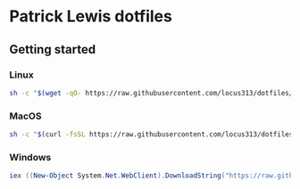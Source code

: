 # Patrick Lewis dotfiles

## Getting started
### Linux
```bash
sh -c "$(wget -qO- https://raw.githubusercontent.com/locus313/dotfiles/main/install.sh)"
```
### MacOS
```bash
sh -c "$(curl -fsSL https://raw.githubusercontent.com/locus313/dotfiles/main/install.sh)"
```
### Windows
```powershell
iex ((New-Object System.Net.WebClient).DownloadString("https://raw.githubusercontent.com/locus313/dotfiles/main/install.ps1"))
```

